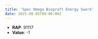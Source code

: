 ```yaml
---
title: 'Spec Omega Biograft Energy Sword'
date: 2025-08-05T00:00:00Z
---
```

- **RAP**: 91117
- **Value**: -1
